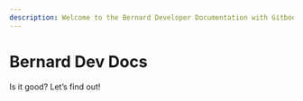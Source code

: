```yaml
---
description: Welcome to the Bernard Developer Documentation with Gitbook.
---
```


# Bernard Dev Docs

Is it good? Let’s find out!
